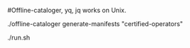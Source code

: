#Offline-cataloger, yq, jq works on Unix. 

./offline-cataloger generate-manifests "certified-operators"

./run.sh <manifest-directory>